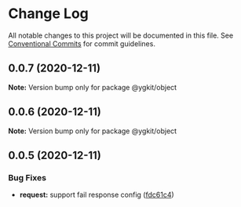 # Change Log

All notable changes to this project will be documented in this file.
See [Conventional Commits](https://conventionalcommits.org) for commit guidelines.

## 0.0.7 (2020-12-11)

**Note:** Version bump only for package @ygkit/object





## 0.0.6 (2020-12-11)

**Note:** Version bump only for package @ygkit/object





## 0.0.5 (2020-12-11)

### Bug Fixes

- **request:** support fail response config ([fdc61c4](https://github.com/yugasun/ygkit/commit/fdc61c4ca20b1ee5d294120cb1078af337f6643f))
